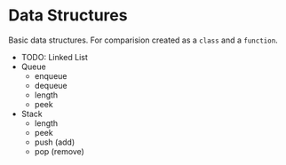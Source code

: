 # Data Structures

Basic data structures. For comparision created as a `class` and a `function`.

- TODO: Linked List
- Queue
  - enqueue
  - dequeue
  - length
  - peek
- Stack
  - length
  - peek
  - push (add)
  - pop (remove)
